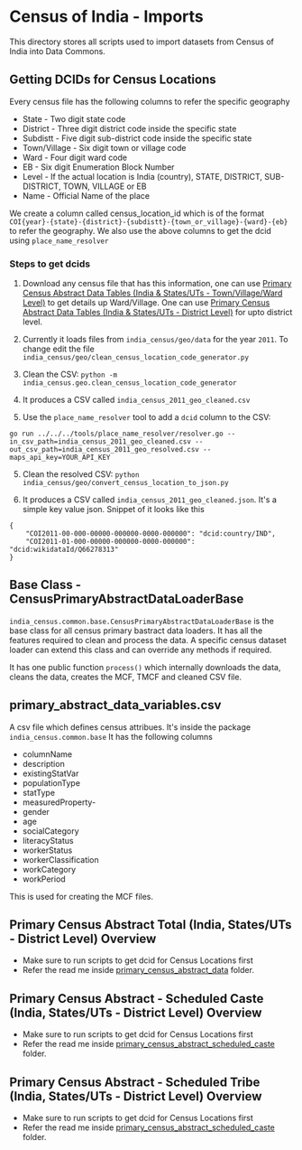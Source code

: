 # Census of India - Imports

This directory stores all scripts used to import datasets from Census of India into Data Commons.


## Getting DCIDs for Census Locations

Every census file has the following columns to refer the specific geography

 - State - Two digit state code
 - District - Three digit district code inside the specific state
 - Subdistt - Five digit sub-district code inside the specific state
 - Town/Village - Six digit town or village code
 - Ward - Four digit ward code
 - EB - Six digit Enumeration Block Number
 - Level - If the actual location is India (country), STATE, DISTRICT, SUB-DISTRICT, TOWN, VILLAGE or EB
 - Name - Official Name of the place
 
 We create a column called census_location_id which is of the format `COI{year}-{state}-{district}-{subdistt}-{town_or_village}-{ward}-{eb}` to refer the geography. We also use the above columns to get the dcid using `place_name_resolver`

 ### Steps to get dcids 

1. Download any census file that has this information, one can use [Primary Census Abstract Data Tables (India & States/UTs - Town/Village/Ward Level)](http://censusindia.gov.in/pca/pcadata/pca.html) to get details up Ward/Village. One can use [Primary Census Abstract Data Tables (India & States/UTs - District Level)](http://censusindia.gov.in/pca/DDW_PCA0000_2011_Indiastatedist.xlsx) for upto district level.

2. Currently it loads files from `india_census/geo/data` for the year `2011`. To change edit the file `india_census/geo/clean_census_location_code_generator.py`

2. Clean the CSV: `python -m india_census.geo.clean_census_location_code_generator`

4. It produces a CSV called `india_census_2011_geo_cleaned.csv`

4. Use the `place_name_resolver` tool to add a `dcid` column to the CSV:

```
go run ../../../tools/place_name_resolver/resolver.go --in_csv_path=india_census_2011_geo_cleaned.csv --out_csv_path=india_census_2011_geo_resolved.csv --maps_api_key=YOUR_API_KEY
```

5. Clean the resolved CSV: `python india_census/geo/convert_census_location_to_json.py`

6. It produces a CSV called `india_census_2011_geo_cleaned.json`. It's a simple key value json. Snippet of it looks like this
```
{
    "COI2011-00-000-00000-000000-0000-000000": "dcid:country/IND",
    "COI2011-01-000-00000-000000-0000-000000": "dcid:wikidataId/Q66278313"
}
```


## Base Class - CensusPrimaryAbstractDataLoaderBase
`india_census.common.base.CensusPrimaryAbstractDataLoaderBase` is the base class for all census primary bastract data loaders. It has all the features required to clean and process the data. A specific census dataset loader can extend this class and can override any methods if required.

It has one public function `process()` which internally downloads the data, cleans the data, creates the MCF, TMCF and cleaned CSV file.


## primary_abstract_data_variables.csv
A csv file which defines census attribues. It's inside the package `india_census.common.base` It has the following columns

- columnName
- description
- existingStatVar
- populationType
- statType
- measuredProperty- 
- gender
- age
- socialCategory 
- literacyStatus 
- workerStatus
- workerClassification
- workCategory
- workPeriod

This is used for creating the MCF files.

## Primary Census Abstract Total (India, States/UTs - District Level) Overview
- Make sure to run scripts to get dcid for Census Locations first
- Refer the read me inside [primary_census_abstract_data](./primary_census_abstract_data/readme.md) folder.


## Primary Census Abstract - Scheduled Caste (India, States/UTs - District Level) Overview
- Make sure to run scripts to get dcid for Census Locations first
- Refer the read me inside [primary_census_abstract_scheduled_caste](./primary_census_abstract_scheduled_caste/readme.md) folder.


## Primary Census Abstract - Scheduled Tribe (India, States/UTs - District Level) Overview
- Make sure to run scripts to get dcid for Census Locations first
- Refer the read me inside [primary_census_abstract_scheduled_caste](./primary_census_abstract_scheduled_tribe/readme.md) folder.